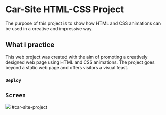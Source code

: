 # Car-Site HTML-CSS Project

The purpose of this project is to show how HTML and CSS animations can be used in a creative and impressive way. 

## What i practice

This web project was created with the aim of promoting a creatively designed web page using HTML and CSS animations. The project goes beyond a static web page and offers visitors a visual feast.

### `Deploy`



## `Screen`

![](/screen.png) #car-site-project
